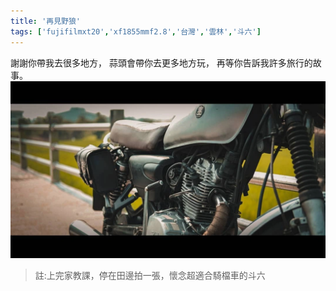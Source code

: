 ```yaml
---
title: '再見野狼'
tags: ['fujifilmxt20','xf1855mmf2.8','台灣','雲林','斗六']
---
```

謝謝你帶我去很多地方，
蒜頭會帶你去更多地方玩，
再等你告訴我許多旅行的故事。
![001](./img/instagram_output/202009/001.webp)

>註:上完家教課，停在田邊拍一張，懷念超適合騎檔車的斗六